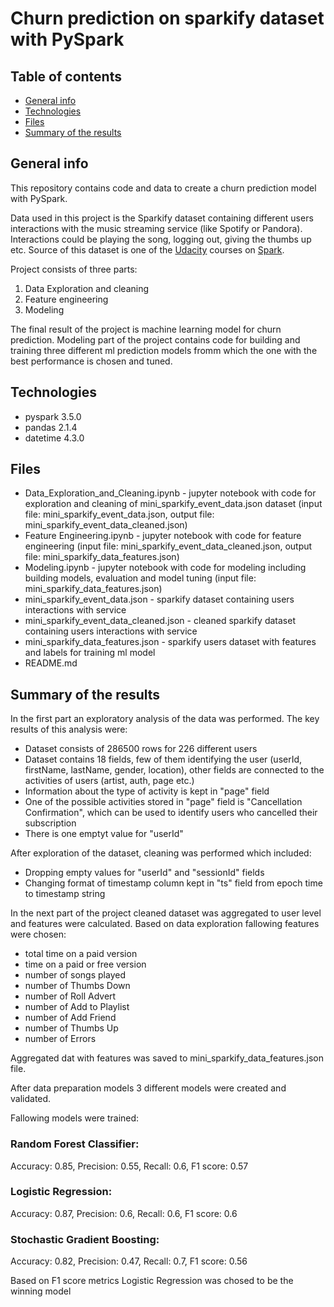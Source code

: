 
# Churn prediction on sparkify dataset with PySpark

## Table of contents
* [General info](#general-info)
* [Technologies](#technologies)
* [Files](#files)
* [Summary of the results](#summary-of-the-results)

## General info

This repository contains code and data to create a churn prediction model with PySpark.

Data used in this project is the Sparkify dataset containing different users interactions with the music streaming service (like Spotify or Pandora). 
Interactions could be playing the song, logging out, giving the thumbs up etc. Source of this dataset is one of the [Udacity](https://www.udacity.com) courses on [Spark](https://learn.udacity.com/courses/ud2002).

Project consists of three parts:
1. Data Exploration and cleaning
2. Feature engineering
3. Modeling

The final result of the project is machine learning model for churn prediction.
Modeling part of the project contains code for building and training three different ml prediction models fromm which the one with the best performance is chosen and tuned.

## Technologies
* pyspark 3.5.0
* pandas 2.1.4
* datetime 4.3.0

## Files
* Data_Exploration_and_Cleaning.ipynb - jupyter notebook with code for exploration and cleaning of mini_sparkify_event_data.json dataset (input file: mini_sparkify_event_data.json, output file: mini_sparkify_event_data_cleaned.json)
* Feature Engineering.ipynb - jupyter notebook with code for feature engineering (input file: mini_sparkify_event_data_cleaned.json, output file: mini_sparkify_data_features.json)
* Modeling.ipynb - jupyter notebook with code for modeling including building models, evaluation and model tuning (input file: mini_sparkify_data_features.json)
* mini_sparkify_event_data.json - sparkify dataset containing users interactions with service
* mini_sparkify_event_data_cleaned.json - cleaned sparkify dataset containing users interactions with service
* mini_sparkify_data_features.json - sparkify users dataset with features and labels for training ml model
* README.md

## Summary of the results 

In the first part an exploratory analysis of the data was performed. The key results of this analysis were:
* Dataset consists of 286500 rows for 226 different users
* Dataset contains 18 fields, few of them identifying the user (userId, firstName, lastName, gender, location), other fields are connected to the activities of users (artist, auth, page etc.)
* Information about the type of activity is kept in "page" field
* One of the possible activities stored in "page" field is "Cancellation Confirmation", which can be used to identify users who cancelled their subscription
* There is one emptyt value for "userId"

After exploration of the dataset, cleaning was performed which included:
* Dropping empty values for "userId" and "sessionId" fields
* Changing format of timestamp column kept in "ts" field from epoch time to timestamp string

In the next part of the project cleaned dataset was aggregated to user level and features were calculated. 
Based on data exploration fallowing features were chosen:

* total time on a paid version
* time on a paid or free version
* number of songs played
* number of Thumbs Down
* number of Roll Advert
* number of Add to Playlist
* number of Add Friend
* number of Thumbs Up
* number of Errors

Aggregated dat with features was saved to mini_sparkify_data_features.json file.

After data preparation models 3 different models were created and validated. 

Fallowing models were trained:

### Random Forest Classifier:

Accuracy:  0.85,    Precision:  0.55,    Recall:  0.6,    F1 score:  0.57

### Logistic Regression:

Accuracy:  0.87,    Precision:  0.6,    Recall:  0.6,    F1 score:  0.6

### Stochastic Gradient Boosting:

Accuracy:  0.82,    Precision:  0.47,    Recall:  0.7,    F1 score:  0.56



Based on F1 score metrics Logistic Regression was chosed to be the winning model 

